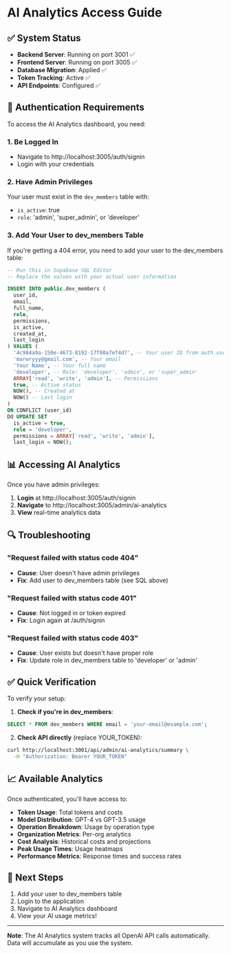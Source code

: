 # AI Analytics Access Guide

## ✅ System Status
- **Backend Server**: Running on port 3001 ✅
- **Frontend Server**: Running on port 3005 ✅
- **Database Migration**: Applied ✅
- **Token Tracking**: Active ✅
- **API Endpoints**: Configured ✅

## 🔐 Authentication Requirements

To access the AI Analytics dashboard, you need:

### 1. **Be Logged In**
- Navigate to http://localhost:3005/auth/signin
- Login with your credentials

### 2. **Have Admin Privileges**
Your user must exist in the `dev_members` table with:
- `is_active`: true
- `role`: 'admin', 'super_admin', or 'developer'

### 3. **Add Your User to dev_members Table**

If you're getting a 404 error, you need to add your user to the dev_members table:

```sql
-- Run this in Supabase SQL Editor
-- Replace the values with your actual user information

INSERT INTO public.dev_members (
  user_id,
  email,
  full_name,
  role,
  permissions,
  is_active,
  created_at,
  last_login
) VALUES (
  '4c984a9a-150e-4673-8192-17f80a7ef4d7', -- Your user ID from auth.users
  'marwryyy@gmail.com', -- Your email
  'Your Name', -- Your full name
  'developer', -- Role: 'developer', 'admin', or 'super_admin'
  ARRAY['read', 'write', 'admin'], -- Permissions
  true, -- Active status
  NOW(), -- Created at
  NOW() -- Last login
)
ON CONFLICT (user_id) 
DO UPDATE SET 
  is_active = true,
  role = 'developer',
  permissions = ARRAY['read', 'write', 'admin'],
  last_login = NOW();
```

## 📊 Accessing AI Analytics

Once you have admin privileges:

1. **Login** at http://localhost:3005/auth/signin
2. **Navigate** to http://localhost:3005/admin/ai-analytics
3. **View** real-time analytics data

## 🔍 Troubleshooting

### "Request failed with status code 404"
- **Cause**: User doesn't have admin privileges
- **Fix**: Add user to dev_members table (see SQL above)

### "Request failed with status code 401"
- **Cause**: Not logged in or token expired
- **Fix**: Login again at /auth/signin

### "Request failed with status code 403"
- **Cause**: User exists but doesn't have proper role
- **Fix**: Update role in dev_members table to 'developer' or 'admin'

## ✅ Quick Verification

To verify your setup:

1. **Check if you're in dev_members**:
```sql
SELECT * FROM dev_members WHERE email = 'your-email@example.com';
```

2. **Check API directly** (replace YOUR_TOKEN):
```bash
curl http://localhost:3001/api/admin/ai-analytics/summary \
  -H "Authorization: Bearer YOUR_TOKEN"
```

## 📈 Available Analytics

Once authenticated, you'll have access to:
- **Token Usage**: Total tokens and costs
- **Model Distribution**: GPT-4 vs GPT-3.5 usage
- **Operation Breakdown**: Usage by operation type
- **Organization Metrics**: Per-org analytics
- **Cost Analysis**: Historical costs and projections
- **Peak Usage Times**: Usage heatmaps
- **Performance Metrics**: Response times and success rates

## 🎯 Next Steps

1. Add your user to dev_members table
2. Login to the application
3. Navigate to AI Analytics dashboard
4. View your AI usage metrics!

---

**Note**: The AI Analytics system tracks all OpenAI API calls automatically. Data will accumulate as you use the system.